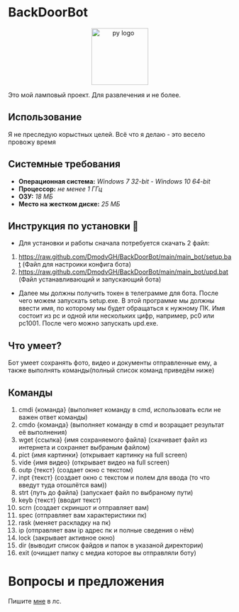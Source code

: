 # BackDoorBot
<div  align="center">
    <p>
        <a  href="#">
            <img  src="https://raw.github.com/DmodvGH/BackDoorBot/87f35e87f9f14877840359d4228a1ee2e49ac913/img/logo.png"  width="128px"  height="128px"  alt="py logo" />
        </a>
    </p>
</div>
Это мой ламповый проект. Для развлечения и не более.

## Использование
Я не преследую корыстных целей. Всё что я делаю - это весело провожу время

## Системные требования
- **Операционная система:** _Windows 7 32-bit_ - _Windows 10 64-bit_
- **Процессор:** _не менее 1 ГГц_
- **ОЗУ:** _18 МБ_
- **Место на жестком диске:** _25 МБ_

## Инструкция по установки 💾
- Для установки и работы сначала потребуется скачать 2 файл:
1. https://raw.github.com/DmodvGH/BackDoorBot/main/main_bot/setup.bat (Файл для настроики конфига бота)
2. https://raw.github.com/DmodvGH/BackDoorBot/main/main_bot/upd.bat (Файл устанавливающий и запускающий бота)
- Далее мы должны получить токен в телеграмме для бота. После чего можем запускать setup.exe. В этой программе мы должны ввести имя, по которому мы будет обращаться к нужному ПК. Имя состоит из pc и одной или нескольких цифр, например, pc0 или pc1001. После чего можно запускать upd.exe.

## Что умеет?
Бот умеет сохранять фото, видео и документы отправленные ему, а также выполнять команды(полный список команд приведём ниже) 
## Команды
1. cmdi {команда}        (выполняет команду в cmd, использовать если не важен ответ команды)
2. cmdo {команда}        (выполняет команду в cmd и возращает результат её выполнения)
3. wget {ссылка} {имя сохраняемого файла} (скачивает файл из интернета и сохраняет выбраным файлом)
4. pict {имя картинки}       (открывает картинку на full screen)
5. vide {имя видео}       (открывает видео на full screen)
6. outp {текст}       (создает окно с текстом)
7. inpt {текст}       (создает окно с текстом и полем для ввода (то что введут туда отошлётся вам))
8. strt {путь до файла}       (запускает файл по выбраному пути)
9. keyb {текст}       (вводит текст)
10. scrn       (создает скриншот и отправляет вам)
11. spec       (отправляет вам характеристики пк)
12. rask       (меняет раскладку на пк)
13. ip         (отправляет вам ip адрес пк и полные сведения о нём)
14. lock       (закрывает активное окно)
15. dir        (выводит список файдов и папок в указаной директории)
16. exit       (очищает папку с медиа которое вы отправляли боту)

# Вопросы и предложения
Пишите [мне]( https://vk.com/dmodv "я") в лс.